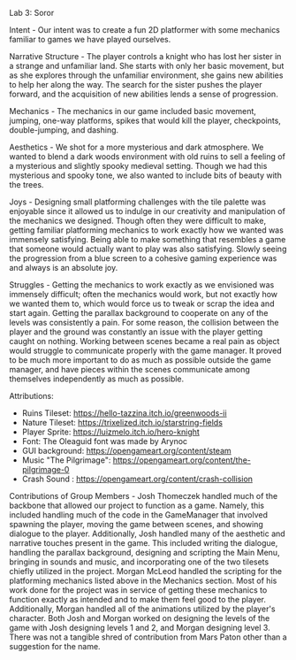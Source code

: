 Lab 3: Soror

Intent - Our intent was to create a fun 2D platformer with some mechanics familiar to games we have played ourselves.

Narrative Structure - The player controls a knight who has lost her sister in a strange and unfamiliar land. She starts with only her basic movement, but as she explores through the unfamiliar environment, she gains new abilities to help her along the way. The search for the sister pushes the player forward, and the acquisition of new abilities lends a sense of progression.

Mechanics - The mechanics in our game included basic movement, jumping, one-way platforms, spikes that would kill the player, checkpoints, double-jumping, and dashing. 

Aesthetics - We shot for a more mysterious and dark atmosphere. We wanted to blend a dark woods environment with old ruins to sell a feeling of a mysterious and slightly spooky medieval setting. Though we had this mysterious and spooky tone, we also wanted to include bits of beauty with the trees.

Joys - Designing small platforming challenges with the tile palette was enjoyable since it allowed us to indulge in our creativity and manipulation of the mechanics we designed. Though often they were difficult to make, getting familiar platforming mechanics to work exactly how we wanted was immensely satisfying. Being able to make something that resembles a game that someone would actually want to play was also satisfying. Slowly seeing the progression from a blue screen to a cohesive gaming experience was and always is an absolute joy. 

Struggles - Getting the mechanics to work exactly as we envisioned was immensely difficult; often the mechanics would work, but not exactly how we wanted them to, which would force us to tweak or scrap the idea and start again. Getting the parallax background to cooperate on any of the levels was consistently a pain. For some reason, the collision between the player and the ground was constantly an issue with the player getting caught on nothing. Working between scenes became a real pain as object would struggle to communicate properly with the game manager. It proved to be much more important to do as much as possible outside the game manager, and have pieces within the scenes communicate among themselves independently as much as possible.

Attributions:
- Ruins Tileset: https://hello-tazzina.itch.io/greenwoods-ii
- Nature Tileset: https://trixelized.itch.io/starstring-fields
- Player Sprite: https://luizmelo.itch.io/hero-knight
- Font: The Oleaguid font was made by Arynoc
- GUI background: https://opengameart.org/content/steam
- Music "The Pilgrimage": https://opengameart.org/content/the-pilgrimage-0
- Crash Sound : https://opengameart.org/content/crash-collision

Contributions of Group Members - Josh Thomeczek handled much of the backbone that allowed our project to function as a game. Namely, this included handling much of the code in the GameManager that involved spawning the player, moving the game between scenes, and showing dialogue to the player. Additionally, Josh handled many of the aesthetic and narrative touches present in the game. This included writing the dialogue, handling the parallax background, designing and scripting the Main Menu, bringing in sounds and music, and incorporating one of the two tilesets chiefly utilized in the project. Morgan McLeod handled the scripting for the platforming mechanics listed above in the Mechanics section. Most of his work done for the project was in service of getting these mechanics to function exactly as intended and to make them feel good to the player. Additionally, Morgan handled all of the animations utilized by the player's character. Both Josh and Morgan worked on designing the levels of the game with Josh designing levels 1 and 2, and Morgan designing level 3. There was not a tangible shred of contribution from Mars Paton other than a suggestion for the name.
